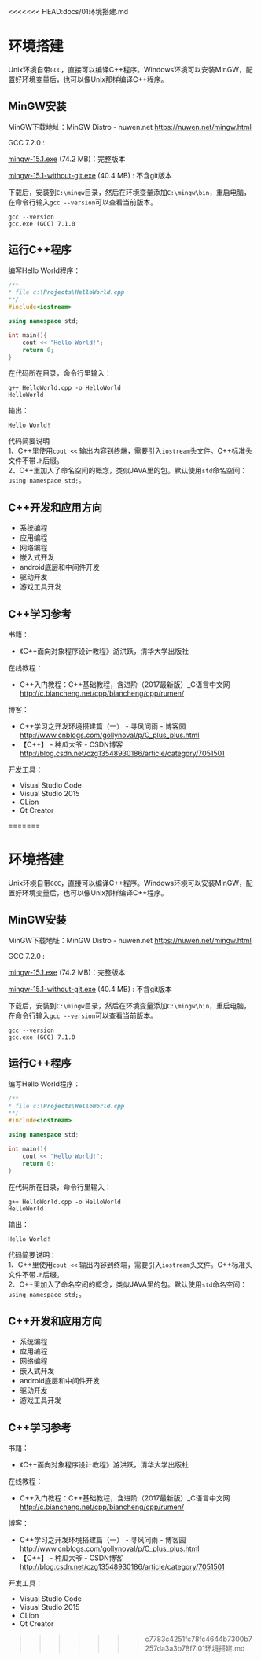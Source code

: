 <<<<<<< HEAD:docs/01环境搭建.md
# 环境搭建

Unix环境自带`GCC`，直接可以编译C++程序。Windows环境可以安装MinGW，配置好环境变量后，也可以像Unix那样编译C++程序。

## MinGW安装

MinGW下载地址：MinGW Distro - nuwen.net  https://nuwen.net/mingw.html

 GCC 7.2.0 :

[mingw-15.1.exe](https://nuwen.net/files/mingw/mingw-15.1.exe) (74.2 MB)：完整版本

[mingw-15.1-without-git.exe](https://nuwen.net/files/mingw/mingw-15.1-without-git.exe) (40.4 MB) : 不含git版本

下载后，安装到`C:\mingw`目录，然后在环境变量添加`C:\mingw\bin`，重启电脑，在命令行输入`gcc --version`可以查看当前版本。

``` 
gcc --version
gcc.exe (GCC) 7.1.0
```

## 运行C++程序

编写Hello World程序：

``` cpp
/**
* file c:\Projects\HelloWorld.cpp
**/
#include<iostream>

using namespace std;

int main(){
    cout << "Hello World!";
    return 0;
}
```

在代码所在目录，命令行里输入：
```
g++ HelloWorld.cpp -o HelloWorld 
HelloWorld
```

输出：
```
Hello World!
```

代码简要说明：  
1、C++里使用`cout <<` 输出内容到终端，需要引入`iostream`头文件。C++标准头文件不带`.h`后缀。   
2、C++里加入了命名空间的概念，类似JAVA里的包。默认使用`std`命名空间：`using namespace std;`。

## C++开发和应用方向

- 系统编程
- 应用编程
- 网络编程
- 嵌入式开发
- android底层和中间件开发
- 驱动开发
- 游戏工具开发

## C++学习参考

书籍：

- 《C++面向对象程序设计教程》游洪跃，清华大学出版社

在线教程：

- C++入门教程：C++基础教程，含进阶（2017最新版）_C语言中文网  http://c.biancheng.net/cpp/biancheng/cpp/rumen/

博客：

- C++学习之开发环境搭建篇（一） - 寻风问雨 - 博客园  http://www.cnblogs.com/gollynoval/p/C_plus_plus.html
- 【C++】 - 种瓜大爷 - CSDN博客  http://blog.csdn.net/czg13548930186/article/category/7051501

开发工具：

- Visual Studio Code
- Visual Studio 2015
- CLion
- Qt Creator


=======
# 环境搭建

Unix环境自带`GCC`，直接可以编译C++程序。Windows环境可以安装MinGW，配置好环境变量后，也可以像Unix那样编译C++程序。

## MinGW安装

MinGW下载地址：MinGW Distro - nuwen.net  https://nuwen.net/mingw.html

 GCC 7.2.0 :

[mingw-15.1.exe](https://nuwen.net/files/mingw/mingw-15.3.exe) (74.2 MB)：完整版本

[mingw-15.1-without-git.exe](https://nuwen.net/files/mingw/mingw-15.3-without-git.exe) (40.4 MB) : 不含git版本

下载后，安装到`C:\mingw`目录，然后在环境变量添加`C:\mingw\bin`，重启电脑，在命令行输入`gcc --version`可以查看当前版本。

``` 
gcc --version
gcc.exe (GCC) 7.1.0
```

## 运行C++程序

编写Hello World程序：

``` cpp
/**
* file c:\Projects\HelloWorld.cpp
**/
#include<iostream>

using namespace std;

int main(){
    cout << "Hello World!";
    return 0;
}
```

在代码所在目录，命令行里输入：
```
g++ HelloWorld.cpp -o HelloWorld 
HelloWorld
```

输出：
```
Hello World!
```

代码简要说明：  
1、C++里使用`cout <<` 输出内容到终端，需要引入`iostream`头文件。C++标准头文件不带`.h`后缀。   
2、C++里加入了命名空间的概念，类似JAVA里的包。默认使用`std`命名空间：`using namespace std;`。

## C++开发和应用方向

- 系统编程
- 应用编程
- 网络编程
- 嵌入式开发
- android底层和中间件开发
- 驱动开发
- 游戏工具开发

## C++学习参考

书籍：

- 《C++面向对象程序设计教程》游洪跃，清华大学出版社

在线教程：

- C++入门教程：C++基础教程，含进阶（2017最新版）_C语言中文网  http://c.biancheng.net/cpp/biancheng/cpp/rumen/

博客：

- C++学习之开发环境搭建篇（一） - 寻风问雨 - 博客园  http://www.cnblogs.com/gollynoval/p/C_plus_plus.html
- 【C++】 - 种瓜大爷 - CSDN博客  http://blog.csdn.net/czg13548930186/article/category/7051501

开发工具：

- Visual Studio Code
- Visual Studio 2015
- CLion
- Qt Creator


>>>>>>> c7783c4251fc78fc4644b7300b7257da3a3b78f7:01环境搭建.md
